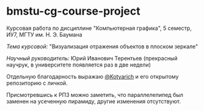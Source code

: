 # bmstu-cg-course-project
Курсовая работа по дисциплине "Компьютерная графика", 5 семестр, ИУ7, МГТУ им. Н. Э. Баумана

*Тема курсовой:* "Визуализация отражения объектов в плоском зеркале"

*Научный руководитель:* Юрий Иванович Терентьев (прекрасный научрук, в университете появляется раз в две недели)

Отдельную благодарность выражаю [@Kotyarich](https://github.com/Kotyarich/computer-graphic-project) и его открытому репозиторию с личкой.

Присмотревшись к РПЗ можно заметить, что параллелепипед был заменен на усеченную пирамиду, другие изменения отсутствуют.
